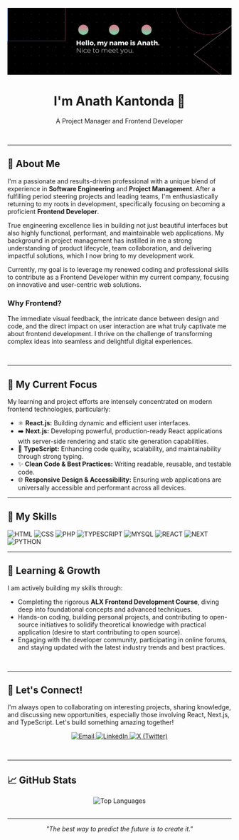 ![GitHub Logo](images/banner.png)

<div align="center">
  <h1>I'm Anath Kantonda 👋</h1>
  <p>A Project Manager and Frontend Developer</p>
</div>

<br>

---

## 🚀 About Me

<p>I'm a passionate and results-driven professional with a unique blend of experience in <strong>Software Engineering</strong> and <strong>Project Management</strong>. After a fulfilling period steering projects and leading teams, I'm enthusiastically returning to my roots in development, specifically focusing on becoming a proficient <strong>Frontend Developer</strong>.</p>

<p>True engineering excellence lies in building not just beautiful interfaces but also highly functional, performant, and maintainable web applications. My background in project management has instilled in me a strong understanding of product lifecycle, team collaboration, and delivering impactful solutions, which I now bring to my development work.</p>

<p>Currently, my goal is to leverage my renewed coding and professional skills to contribute as a Frontend Developer within my current company, focusing on innovative and user-centric web solutions.</p>

### Why Frontend?

<p>The immediate visual feedback, the intricate dance between design and code, and the direct impact on user interaction are what truly captivate me about frontend development. I thrive on the challenge of transforming complex ideas into seamless and delightful digital experiences.</p>

<br>

---

## 🎯 My Current Focus

<p>My learning and project efforts are intensely concentrated on modern frontend technologies, particularly:</p>

<ul>
  <li>⚛️ <strong>React.js:</strong> Building dynamic and efficient user interfaces.</li>
  <li>➡️ <strong>Next.js:</strong> Developing powerful, production-ready React applications with server-side rendering and static site generation capabilities.</li>
  <li>📏 <strong>TypeScript:</strong> Enhancing code quality, scalability, and maintainability through strong typing.</li>
  <li>✨ <strong>Clean Code & Best Practices:</strong> Writing readable, reusable, and testable code.</li>
  <li>🌐 <strong>Responsive Design & Accessibility:</strong> Ensuring web applications are universally accessible and performant across all devices.</li>
</ul>

---

## 🎯 My Skills

<div>

![HTML](https://img.shields.io/badge/HTML-E34F26?style=for-the-badge&logo=html5&logoColor=white)
![CSS](https://img.shields.io/badge/CSS-1572B6?style=for-the-badge&logo=css3&logoColor=white)
![PHP](https://img.shields.io/badge/PHP-777BB4?style=for-the-badge&logo=php&logoColor=white)
![TYPESCRIPT](https://shields.io/badge/TypeScript-3178C6?style=for-the-badge&logo=TypeScript&logoColor=white)
![MYSQL](https://img.shields.io/badge/MySQL-4479A1?style=for-the-badge&logo=mysql&logoColor=white)
![REACT](https://img.shields.io/badge/-ReactJs-61DAFB?logo=react&logoColor=white&style=for-the-badge)
![NEXT](https://img.shields.io/badge/next.js-000000?style=for-the-badge&logo=nextdotjs&logoColor=white)
![PYTHON](https://img.shields.io/badge/Python-FFD43B?style=for-the-badge&logo=python&logoColor=blue)
  
</div>

---

## 🌱 Learning & Growth

<p>I am actively building my skills through:</p>
<ul>
  <li>Completing the rigorous <strong>ALX Frontend Development Course</strong>, diving deep into foundational concepts and advanced techniques.</li>
  <li>Hands-on coding, building personal projects, and contributing to open-source initiatives to solidify theoretical knowledge with practical application (desire to start contributing to open source).</li>
  <li>Engaging with the developer community, participating in online forums, and staying updated with the latest industry trends and best practices.</li>
</ul>

<br>

---

<!--## 💻 Projects

<p>Here are some projects where I'm applying my skills. More coming soon as I progress!</p>

<table width="100%">
  <thead>
    <tr>
      <th width="30%" align="left">Project Name</th>
      <th width="50%" align="left">Description</th>
      <th width="20%" align="left">Technologies</th>
    </tr>
  </thead>
  <tbody>
    <tr>
      <td><a href="[Link to Project 1 Repo]">Project X</a></td>
      <td>A [brief, compelling description of Project X, highlighting its purpose or a key feature]. This project demonstrates my ability to [mention a specific skill like API integration, state management, etc.].</td>
      <td>React, Next.js, TypeScript, [Other Tech]</td>
    </tr>
    <tr>
      <td><a href="[Link to Project 2 Repo]">Portfolio Website V2</a></td>
      <td>My personal portfolio, rebuilt from scratch to showcase my latest frontend development skills and design aesthetic. Focus on performance and responsive design.</td>
      <td>Next.js, TypeScript, Tailwind CSS</td>
    </tr>
    <tr>
      <td><a href="[Link to Project 3 Repo]">[Your Next Project Idea]</a></td>
      <td><i>(Coming Soon)</i> A [brief idea of your next project, e.g., "e-commerce prototype," "data visualisation dashboard"].</td>
      <td>React, [Other Tech]</td>
    </tr>
  </tbody>
</table>
<br>
<div align="center">
  <p>➡️ Explore more projects in my repositories! ➡️</p>
</div>

<br>

--- -->

## 🤝 Let's Connect!

<p>I'm always open to collaborating on interesting projects, sharing knowledge, and discussing new opportunities, especially those involving React, Next.js, and TypeScript. Let's build something amazing together!</p>

<p align="center">
  <a href="mailto:anathkantonda@gmail.com">
    <img src="https://img.shields.io/badge/Email-D14836?style=for-the-badge&logo=gmail&logoColor=white" alt="Email" />
  </a>
  <a href="https://linkedin.com/in/anathkantonda" target="_blank">
    <img src="https://img.shields.io/badge/LinkedIn-0077B5?style=for-the-badge&logo=linkedin&logoColor=white" alt="LinkedIn" />
  </a>
  <a href="https://x.com/anathkantonda" target="_blank">
    <img src="https://img.shields.io/badge/X-000000?style=for-the-badge&logo=x&logoColor=white" alt="X (Twitter)" />
  </a>
</p>

<br>

---

## 📈 GitHub Stats

<div align="center">
  <!-- <img src="https://github-readme-stats.vercel.app/api?username=anathkantonda&show_icons=true&theme=radical&hide_border=true&count_private=true" alt="Anath's GitHub Stats" />-->
 <!-- <img src="https://github-readme-streak-stats.herokuapp.com/?user=anathkantonda&theme=radical&hide_border=true" alt="Anath's GitHub Streak" /> -->
  <img src="https://github-readme-stats.vercel.app/api/top-langs/?username=anathkantonda&layout=compact&langs_count=8&theme=radical&hide_border=true" alt="Top Languages" />
</div>

<br>

---

<p align="center">
  <i>"The best way to predict the future is to create it."</i>
</p>

